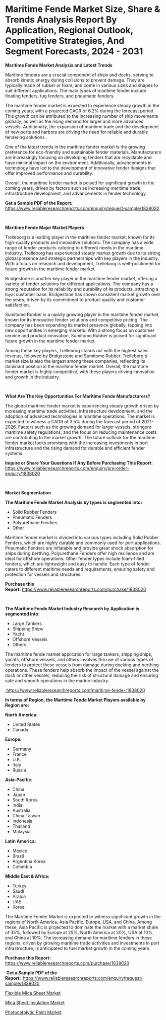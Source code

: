 <p><h1>Maritime Fende Market Size, Share & Trends Analysis Report By Application, Regional Outlook, Competitive Strategies, And Segment Forecasts, 2024 - 2031</h1></p><p><strong>Maritime Fende Market Analysis and Latest Trends</strong></p>
<p><p>Maritime fenders are a crucial component of ships and docks, serving to absorb kinetic energy during collisions to prevent damage. They are typically made of rubber or foam, and come in various sizes and shapes to suit different applications. The main types of maritime fender include floating fenders, tug fenders, and pneumatic fenders.</p><p>The maritime fender market is expected to experience steady growth in the coming years, with a projected CAGR of 6.2% during the forecast period. This growth can be attributed to the increasing number of ship movements globally, as well as the rising demand for larger and more advanced vessels. Additionally, the expansion of maritime trade and the development of new ports and harbors are driving the need for reliable and durable fendering solutions.</p><p>One of the latest trends in the maritime fender market is the growing preference for eco-friendly and sustainable fender materials. Manufacturers are increasingly focusing on developing fenders that are recyclable and have minimal impact on the environment. Additionally, advancements in technology have led to the development of innovative fender designs that offer improved performance and durability.</p><p>Overall, the maritime fender market is poised for significant growth in the coming years, driven by factors such as increasing maritime trade, infrastructure development, and advancements in fender technology.</p></p>
<p><strong>Get a Sample PDF of the Report:&nbsp;</strong> <a href="https://www.reliableresearchreports.com/enquiry/request-sample/1838020">https://www.reliableresearchreports.com/enquiry/request-sample/1838020</a></p>
<p>&nbsp;</p>
<p><strong>Maritime Fende Major Market Players</strong></p>
<p><p>Trelleborg is a leading player in the maritime fender market, known for its high-quality products and innovative solutions. The company has a wide range of fender products catering to different needs in the maritime industry. Trelleborg has experienced steady market growth due to its strong global presence and strategic partnerships with key players in the industry. With a focus on research and development, Trelleborg is well-positioned for future growth in the maritime fender market.</p><p>Bridgestone is another key player in the maritime fender market, offering a variety of fender solutions for different applications. The company has a strong reputation for its reliability and durability of its products, attracting a loyal customer base. Bridgestone has shown consistent market growth over the years, driven by its commitment to product quality and customer satisfaction.</p><p>Sumitomo Rubber is a rapidly growing player in the maritime fender market, known for its innovative fender solutions and competitive pricing. The company has been expanding its market presence globally, tapping into new opportunities in emerging markets. With a strong focus on customer service and product innovation, Sumitomo Rubber is poised for significant future growth in the maritime fender market.</p><p>Among these key players, Trelleborg stands out with the highest sales revenue, followed by Bridgestone and Sumitomo Rubber. Trelleborg's market size is also the largest among these companies, reflecting its dominant position in the maritime fender market. Overall, the maritime fender market is highly competitive, with these players driving innovation and growth in the industry.</p></p>
<p>&nbsp;</p>
<p><strong>What Are The Key Opportunities For Maritime Fende Manufacturers?</strong></p>
<p><p>The global maritime fender market is experiencing steady growth driven by increasing maritime trade activities, infrastructure development, and the adoption of advanced technologies in maritime operations. The market is expected to witness a CAGR of 3.5% during the forecast period of 2021-2026. Factors such as the growing demand for larger vessels, stringent maritime safety regulations, and the focus on reducing maintenance costs are contributing to the market growth. The future outlook for the maritime fender market looks promising with the increasing investments in port infrastructure and the rising demand for durable and efficient fender systems.</p></p>
<p><strong>Inquire or Share Your Questions If Any Before Purchasing This Report:</strong> <a href="https://www.reliableresearchreports.com/enquiry/pre-order-enquiry/1838020">https://www.reliableresearchreports.com/enquiry/pre-order-enquiry/1838020</a></p>
<p>&nbsp;</p>
<p><strong>Market Segmentation</strong></p>
<p><strong>The Maritime Fende Market Analysis by types is segmented into:</strong></p>
<p><ul><li>Solid Rubber Fenders</li><li>Pneumatic Fenders</li><li>Polyurethane Fenders</li><li>Other</li></ul></p>
<p><p>Maritime fender market is divided into various types including Solid Rubber Fenders, which are highly durable and commonly used for port applications. Pneumatic Fenders are inflatable and provide great shock absorption for ships during berthing. Polyurethane Fenders offer high resilience and are ideal for offshore operations. Other fender types include foam-filled fenders, which are lightweight and easy to handle. Each type of fender caters to different maritime needs and requirements, ensuring safety and protection for vessels and structures.</p></p>
<p><strong>Purchase this Report:&nbsp;</strong><a href="https://www.reliableresearchreports.com/purchase/1838020">https://www.reliableresearchreports.com/purchase/1838020</a></p>
<p>&nbsp;</p>
<p><strong>The Maritime Fende Market Industry Research by Application is segmented into:</strong></p>
<p><ul><li>Large Tankers</li><li>Shipping Ships</li><li>Yacht</li><li>Offshore Vessels</li><li>Others</li></ul></p>
<p><p>The maritime fende market application for large tankers, shipping ships, yachts, offshore vessels, and others involves the use of various types of fenders to protect these vessels from damage during docking and berthing operations. These fenders help absorb the impact of the vessel against the dock or other vessels, reducing the risk of structural damage and ensuring safe and smooth operations in the marine industry.</p></p>
<p><a href="https://www.reliableresearchreports.com/maritime-fende-r1838020">&nbsp;https://www.reliableresearchreports.com/maritime-fende-r1838020</a></p>
<p><strong>In terms of Region, the Maritime Fende Market Players available by Region are:</strong></p>
<p>
    <p> <strong> North America: </strong>
        <ul>
            <li>United States</li>
            <li>Canada</li>
        </ul>
        </p> 
    <p> <strong> Europe: </strong>
        <ul>
            <li>Germany</li>
            <li>France</li>
            <li>U.K.</li>
            <li>Italy</li>
            <li>Russia</li>
        </ul>
        </p> 
    <p> <strong> Asia-Pacific: </strong>
        <ul>
            <li>China</li>
            <li>Japan</li>
            <li>South Korea</li>
            <li>India</li>
            <li>Australia</li>
            <li>China Taiwan</li>
            <li>Indonesia</li>
            <li>Thailand</li>
            <li>Malaysia</li>
        </ul>
        </p> 
    <p> <strong> Latin America: </strong>
        <ul>
            <li>Mexico</li>
            <li>Brazil</li>
            <li>Argentina Korea</li>
            <li>Colombia</li>
        </ul>
        </p> 
    <p> <strong> Middle East & Africa: </strong>
        <ul>
            <li>Turkey</li>
            <li>Saudi</li>
            <li>Arabia</li>
            <li>UAE</li>
            <li>Korea</li>
        </ul>
    </p>
    </p>
<p><p>The Maritime Fender Market is expected to witness significant growth in the regions of North America, Asia Pacific, Europe, USA, and China. Among these, Asia Pacific is projected to dominate the market with a market share of 35%, followed by Europe at 25%, North America at 20%, USA at 10%, and China at 10%. The increasing demand for maritime fenders in these regions, driven by growing maritime trade activities and investments in port infrastructure, is anticipated to fuel market growth in the coming years.</p></p>
<p><strong>Purchase this Report: </strong><a href="https://www.reliableresearchreports.com/purchase/1838020">https://www.reliableresearchreports.com/purchase/1838020</a></p>
<p>&nbsp;<strong>Get a Sample PDF of the Report:&nbsp;&nbsp;</strong><a href="https://www.reliableresearchreports.com/enquiry/request-sample/1838020">https://www.reliableresearchreports.com/enquiry/request-sample/1838020</a></p>
<p><strong></strong></p>
<p><p><a href="https://cute-banjo-8ca.notion.site/Flexible-Mica-Sheet-Market-Trends-and-Market-Analysis-forecasted-for-period-2024-2031-41183b39fa354914b720797a7125f116">Flexible Mica Sheet Market</a></p><p><a href="https://unruly-ladybug-44b.notion.site/Mica-Sheet-Insulation-Market-Analysis-Its-CAGR-Market-Segmentation-and-Global-Industry-Overview-87c3413e87ca4426a4ac921b0e22e527">Mica Sheet Insulation Market</a></p><p><a href="https://meowing-lemming-dd3.notion.site/Photocatalytic-Paint-Market-Furnishes-Information-on-Market-Share-Market-Trends-and-Market-Growth-e5974559f2a14ab0bd2866d826b0f345">Photocatalytic Paint Market</a></p></p>